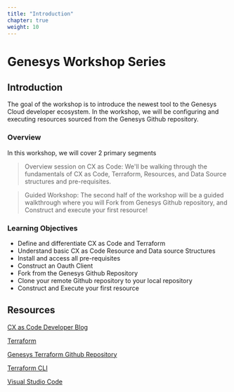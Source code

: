```yaml
---
title: "Introduction"
chapter: true
weight: 10
---
```


# Genesys Workshop Series

## Introduction

The goal of the workshop is to introduce the newest tool to the Genesys Cloud developer ecosystem. In the workshop, we will be configuring and executing resources sourced from the Genesys Github repository. 

### Overview

In this workshop, we will cover 2 primary segments

> Overview session on CX as Code: We'll be walking through the fundamentals of CX as Code, Terraform, Resources, and Data Source structures and pre-requisites. 

> Guided Workshop: The second half of the workshop will be a guided walkthrough where you will Fork from Genesys Github repository​, and Construct and execute your first resource!

### Learning Objectives
- Define and differentiate CX as Code and Terraform
- Understand basic CX as Code Resource and Data source Structures
- Install and access all pre-requisites
- Construct an Oauth Client
- Fork from the Genesys Github Repository
- Clone your remote Github repository to your local repository
- Construct and Execute your first resource

## Resources

[CX as Code Developer Blog](https://developer.genesys.cloud/blog/2021-04-16-cx-as-code/)

[Terraform](https://www.terraform.io/)

[Genesys Terraform Github Repository](https://github.com/MyPureCloud/terraform-provider-genesyscloud)

[Terraform CLI](https://www.terraform.io/downloads)

[Visual Studio Code](https://code.visualstudio.com/)
